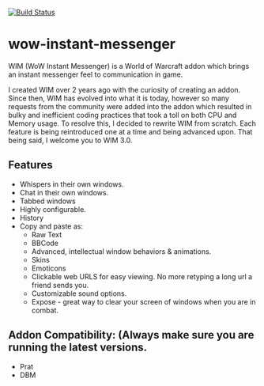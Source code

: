 [![Build Status](https://travis-ci.org/sylvanaar/wow-instant-messenger.svg?branch=master)](https://travis-ci.org/sylvanaar/wow-instant-messenger)

# wow-instant-messenger
WIM (WoW Instant Messenger) is a World of Warcraft addon which brings an instant messenger feel to communication in game.

I created WIM over 2 years ago with the curiosity of creating an addon. Since then, WIM has evolved into what it is today, however so many requests from the community were added into the addon which resulted in bulky and inefficient coding practices that took a toll on both CPU and Memory usage. To resolve this, I decided to rewrite WIM from scratch. Each feature is being reintroduced one at a time and being advanced upon. That being said, I welcome you to WIM 3.0.

## Features
* Whispers in their own windows.
* Chat in their own windows.
* Tabbed windows
* Highly configurable.
* History
* Copy and paste as:
  * Raw Text
  * BBCode
  * Advanced, intellectual window behaviors & animations.
  * Skins
  * Emoticons
  * Clickable web URLS for easy viewing. No more retyping a long url a friend sends you.
  * Customizable sound options.
  * Expose - great way to clear your screen of windows when you are in combat.

## Addon Compatibility: (Always make sure you are running the latest versions.
* Prat
* DBM

